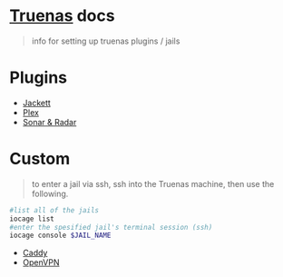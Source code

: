 # [Truenas](https://www.truenas.com/) docs
> info for setting up truenas plugins / jails

# Plugins
- [Jackett](plugins/Jackett/jackett.md)
- [Plex](plugins/plex.md)
- [Sonar & Radar](plugins/sonar-&-radar.md)

# Custom
> to enter a jail via ssh, ssh into the Truenas machine, then use the following.

```bash
#list all of the jails
iocage list
#enter the spesified jail's terminal session (ssh)
iocage console $JAIL_NAME
```

- [Caddy](Custom/Caddy/README.md)
- [OpenVPN](Custom/OpenVPN/README.md)
